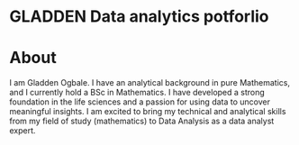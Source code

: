 # GLADDEN Data analytics potforlio
# About

I am Gladden Ogbale. I have an analytical background in pure Mathematics, and I currently hold a BSc in Mathematics.  I have developed a strong foundation in the life sciences and a passion for using data to uncover meaningful insights. I am excited to bring my technical and analytical skills from my field of study (mathematics) to Data Analysis as a data analyst expert.
